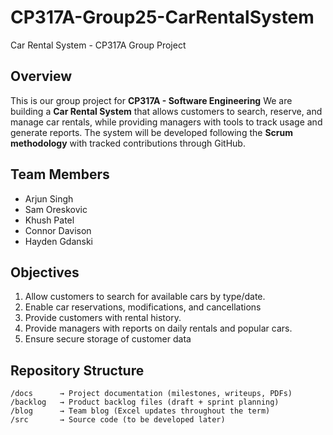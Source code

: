 # CP317A-Group25-CarRentalSystem
Car Rental System - CP317A Group Project

## Overview
This is our group project for **CP317A - Software Engineering**
We are building a **Car Rental System** that allows customers to search, reserve, and manage car rentals, while providing managers with tools to track usage and generate reports.
The system will be developed following the **Scrum methodology** with tracked contributions through GitHub.

## Team Members
- Arjun Singh
- Sam Oreskovic
- Khush Patel
- Connor Davison
- Hayden Gdanski

## Objectives
1. Allow customers to search for available cars by type/date.
2. Enable car reservations, modifications, and cancellations
3. Provide customers with rental history.
4. Provide managers with reports on daily rentals and popular cars.
5. Ensure secure storage of customer data

## Repository Structure
```
/docs      → Project documentation (milestones, writeups, PDFs)
/backlog   → Product backlog files (draft + sprint planning)
/blog      → Team blog (Excel updates throughout the term)
/src       → Source code (to be developed later)
```
